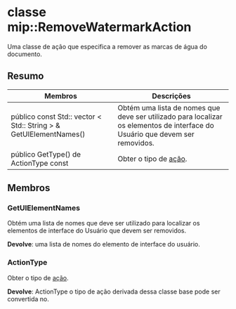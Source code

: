 # <a name="class-mipremovewatermarkaction"></a>classe mip::RemoveWatermarkAction 
Uma classe de ação que especifica a remover as marcas de água do documento.
  
## <a name="summary"></a>Resumo
 Membros                        | Descrições                                
--------------------------------|---------------------------------------------
público const Std:: vector < Std:: String > & GetUIElementNames()  |  Obtém uma lista de nomes que deve ser utilizado para localizar os elementos de interface do Usuário que devem ser removidos.
 público GetType() de ActionType const  |  Obter o tipo de [ação](class_mip_action.md).
  
## <a name="members"></a>Membros
  
### <a name="getuielementnames"></a>GetUIElementNames
Obtém uma lista de nomes que deve ser utilizado para localizar os elementos de interface do Usuário que devem ser removidos.

  
**Devolve**: uma lista de nomes do elemento de interface do usuário.
  
### <a name="actiontype"></a>ActionType
Obter o tipo de [ação](class_mip_action.md).

  
**Devolve**: ActionType o tipo de ação derivada dessa classe base pode ser convertida no.